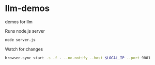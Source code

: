 # llm-demos

demos for llm

Runs node.js server

```bash
node server.js
```

Watch for changes

```bash
browser-sync start -s -f . --no-notify --host $LOCAL_IP --port 9001
```
